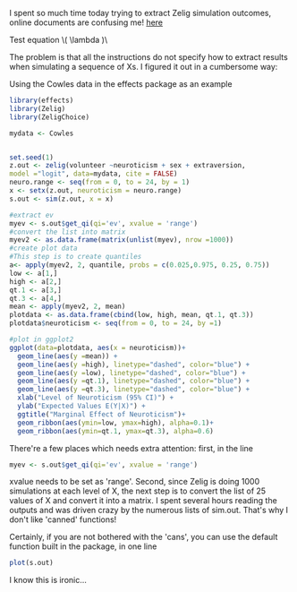 I spent so much time today trying to extract Zelig simulation outcomes, online documents are confusing me! [here](http://docs.zeligproject.org/en/latest/getters.html)

Test equation \\( \lambda )\\

The problem is that all the instructions do not specify how to extract results when simulating a sequence of Xs. I figured it out in a cumbersome way:

Using the Cowles data in the effects package as an example
```R
library(effects)
library(Zelig)
library(ZeligChoice)

mydata <- Cowles


set.seed(1)
z.out <- zelig(volunteer ~neuroticism + sex + extraversion, 
model ="logit", data=mydata, cite = FALSE)
neuro.range <- seq(from = 0, to = 24, by = 1)
x <- setx(z.out, neuroticism = neuro.range)
s.out <- sim(z.out, x = x)

#extract ev
myev <- s.out$get_qi(qi='ev', xvalue = 'range')
#convert the list into matrix
myev2 <- as.data.frame(matrix(unlist(myev), nrow =1000))
#create plot data
#This step is to create quantiles
a<- apply(myev2, 2, quantile, probs = c(0.025,0.975, 0.25, 0.75)) 
low <- a[1,]
high <- a[2,]
qt.1 <- a[3,]
qt.3 <- a[4,]
mean <- apply(myev2, 2, mean) 
plotdata <- as.data.frame(cbind(low, high, mean, qt.1, qt.3))
plotdata$neuroticism <- seq(from = 0, to = 24, by =1)

#plot in ggplot2
ggplot(data=plotdata, aes(x = neuroticism))+ 
  geom_line(aes(y =mean)) + 
  geom_line(aes(y =high), linetype="dashed", color="blue") + 
  geom_line(aes(y =low), linetype="dashed", color="blue") + 
  geom_line(aes(y =qt.1), linetype="dashed", color="blue") + 
  geom_line(aes(y =qt.3), linetype="dashed", color="blue") + 
  xlab("Level of Neuroticism (95% CI)") + 
  ylab("Expected Values E(Y|X)") + 
  ggtitle("Marginal Effect of Neuroticism")+ 
  geom_ribbon(aes(ymin=low, ymax=high), alpha=0.1)+
  geom_ribbon(aes(ymin=qt.1, ymax=qt.3), alpha=0.6)
```

There're a few places which needs extra attention: first, in the line 
```R
myev <- s.out$get_qi(qi='ev', xvalue = 'range')
```
xvalue needs to be set as 'range'. Second, since Zelig is doing 1000 simulations at each level of X, the next step is to convert the list of 25 values of X and convert it into
a matrix. I spent several hours reading the outputs and was driven crazy by the numerous lists of sim.out. That's why I don't like 'canned' functions!

Certainly, if you are not bothered with the 'cans', you can use the default function built in the package, in one line
```R
plot(s.out)
```
I know this is ironic...
